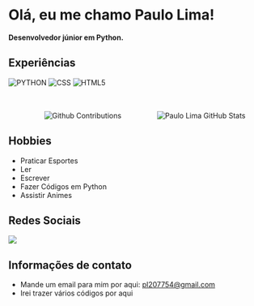 # Olá, eu me chamo Paulo Lima!
**Desenvolvedor júnior em Python.**

## Experiências
![PYTHON](https://img.shields.io/badge/-PYTHON-000?style=flat&logo=PYTHON&logoColor=9644F4)
![CSS](https://img.shields.io/badge/-CSS-000?style=flat&logo=CSS3&logoColor=9644F4)
![HTML5](https://img.shields.io/badge/-HTML-000?style=flat&logo=HTML5&logoColor=9644F4)

<br>
<br> 

<div align="left" style="display:flex; justify-content: space-evenly;">
    <a href="https://github.com/PauloLimaj/"></a>
    <img alt="Github Contributions" src="https://github-readme-streak-stats.herokuapp.com/?user=PauloLimaj&theme=midnight-purple&hide_border=true&locale=pt-br" title="Github Contributions"/>
    <br>
    <img alt="Paulo Lima GitHub Stats" src="https://github-readme-stats.vercel.app/api?username=PauloLimaj&theme=midnight-purple&show_icons=true&hide_border=true&locale=pt-br&rank_icon=github" title="Paulo Lima Status Github"/>
</div>


## Hobbies
  - Praticar Esportes
  - Ler
  - Escrever
  - Fazer Códigos em Python
  - Assistir Animes

## Redes Sociais
<div style="display:inline_block">
    <a href="http://www.instagram.com/crosspaulo4/" target=""_blank><img src="https://img.shields.io/badge/-Instagram-%23E4405F?style=for-the-badge&logo=instagram&logoColor=white" target=" _blank"></a>
</div>

## Informações de contato
 - Mande um email para mim por aqui: pl207754@gmail.com
 - Irei trazer vários códigos por aqui

 <br>

